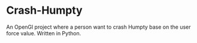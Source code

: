 # Crash-Humpty
An OpenGl project where a person want to crash Humpty base on the user force value. Written in Python.
